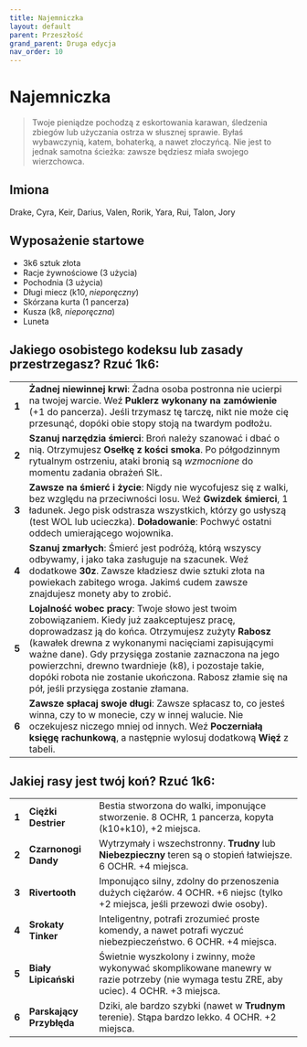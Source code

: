 ```yaml
---
title: Najemniczka
layout: default
parent: Przeszłość
grand_parent: Druga edycja
nav_order: 10
---
```


# Najemniczka

> Twoje pieniądze pochodzą z eskortowania karawan, śledzenia zbiegów lub użyczania ostrza w słusznej sprawie. Byłaś wybawczynią, katem, bohaterką, a nawet złoczyńcą. Nie jest to jednak samotna ścieżka: zawsze będziesz miała swojego wierzchowca. 

## Imiona

Drake, Cyra, Keir, Darius, Valen, Rorik, Yara, Rui, Talon, Jory

## Wyposażenie startowe

- 3k6 sztuk złota
- Racje żywnościowe (3 użycia)
- Pochodnia (3 użycia) 
- Długi miecz (k10, _nieporęczny_)
- Skórzana kurta (1 pancerza)
- Kusza (k8, _nieporęczna_)
- Luneta

## Jakiego osobistego kodeksu lub zasady przestrzegasz? Rzuć 1k6:

|       |                                                                                                                                                                                                                                                                                       |
| ----- | ------------------------------------------------------------------------------------------------------------------------------------------------------------------------------------------------------------------------------------------------------------------------------------- |
| **1** | **Żadnej niewinnej krwi**: Żadna osoba postronna nie ucierpi na twojej warcie. Weź **Puklerz wykonany na zamówienie** (+1 do pancerza). Jeśli trzymasz tę tarczę, nikt nie może cię przesunąć, dopóki obie stopy stoją na twardym podłożu.    |
| **2** | **Szanuj narzędzia śmierci**: Broń należy szanować i dbać o nią. Otrzymujesz **Osełkę z kości smoka**. Po półgodzinnym rytualnym ostrzeniu, ataki bronią są _wzmocnione_ do momentu zadania obrażeń SIŁ.                                                                   |
| **3** | **Zawsze na śmierć i życie**: Nigdy nie wycofujesz się z walki, bez względu na przeciwności losu. Weź **Gwizdek śmierci**, 1 ładunek. Jego pisk odstrasza wszystkich, którzy go usłyszą (test WOL lub ucieczka). **Doładowanie**: Pochwyć ostatni oddech umierającego wojownika.                              |
| **4** | **Szanuj zmarłych**: Śmierć jest podróżą, którą wszyscy odbywamy, i jako taka zasługuje na szacunek. Weź dodatkowe **30z**. Zawsze kładziesz dwie sztuki złota na powiekach zabitego wroga. Jakimś cudem zawsze znajdujesz monety aby to zrobić.              |
| **5** | **Lojalność wobec pracy**: Twoje słowo jest twoim zobowiązaniem. Kiedy już zaakceptujesz pracę, doprowadzasz ją do końca. Otrzymujesz zużyty **Rabosz** (kawałek drewna z wykonanymi nacięciami zapisującymi ważne dane). Gdy przysięga zostanie zaznaczona na jego powierzchni, drewno twardnieje (k8), i pozostaje takie, dopóki robota nie zostanie ukończona. Rabosz złamie się na pół, jeśli przysięga zostanie złamana.  |
| **6** | **Zawsze spłacaj swoje długi**: Zawsze spłacasz to, co jesteś winna, czy to w monecie, czy w innej walucie. Nie oczekujesz niczego mniej od innych. Weź **Poczerniałą księgę rachunkową**, a następnie wylosuj dodatkową **Więź** z tabeli.                                                                          |


## Jakiej rasy jest twój koń? Rzuć 1k6:

|       |                       |                                                                                                                       |
| ----- | --------------------- | --------------------------------------------------------------------------------------------------------------------- |
| **1** | **Ciężki Destrier**    | Bestia stworzona do walki, imponujące stworzenie. 8 OCHR, 1 pancerza, kopyta (k10+k10), +2 miejsca.                               |
| **2** | **Czarnonogi Dandy** | Wytrzymały i wszechstronny. **Trudny** lub **Niebezpieczny** teren są o stopień łatwiejsze. 6 OCHR. +4 miejsca.                           |
| **3** | **Rivertooth**        | Imponująco silny, zdolny do przenoszenia dużych ciężarów. 4 OCHR. +6 niejsc (tylko +2 miejsca, jeśli przewozi dwie osoby).          |
| **4** | **Srokaty Tinker**       | Inteligentny, potrafi zrozumieć proste komendy, a nawet potrafi wyczuć niebezpieczeństwo. 6 OCHR. +4 miejsca.                   |
| **5** | **Biały Lipicański**      | Świetnie wyszkolony i zwinny, może wykonywać skomplikowane manewry w razie potrzeby (nie wymaga testu ZRE, aby uciec). 4 OCHR. +3 miejsca. |
| **6** | **Parskający Przybłęda**      | Dziki, ale bardzo szybki (nawet w **Trudnym** terenie). Stąpa bardzo lekko. 4 OCHR. +2 miejsca. |
